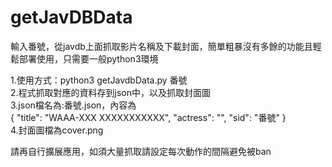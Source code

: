 # getJavDBData
輸入番號，從javdb上面抓取影片名稱及下載封面，簡單粗暴沒有多餘的功能且輕鬆部署使用，只需要一般python3環境

1.使用方式：python3 getJavdbData.py 番號<br>
2.程式抓取對應的資料存到json中，以及抓取封面圖<br>
3.json檔名為:番號.json，內容為<br>
{
    "title": "WAAA-XXX XXXXXXXXXXX",
    "actress": "",
    "sid": "番號"
}<br>
4.封面圖檔為cover.png<br>

請再自行擴展應用，如須大量抓取請設定每次動作的間隔避免被ban
